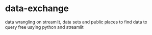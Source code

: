 # data-exchange
data wrangling on streamlit, data sets and public places to find data to query free usying python and streamlit
